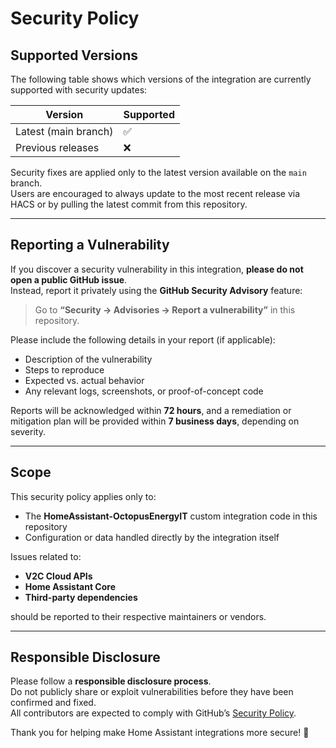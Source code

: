 # Security Policy

## Supported Versions

The following table shows which versions of the integration are currently supported with security updates:

| Version | Supported          |
|----------|--------------------|
| Latest (main branch) | ✅ |
| Previous releases     | ❌ |

Security fixes are applied only to the latest version available on the `main` branch.  
Users are encouraged to always update to the most recent release via HACS or by pulling the latest commit from this repository.

---

## Reporting a Vulnerability

If you discover a security vulnerability in this integration, **please do not open a public GitHub issue**.  
Instead, report it privately using the **GitHub Security Advisory** feature:

> Go to **“Security → Advisories → Report a vulnerability”** in this repository.

Please include the following details in your report (if applicable):
- Description of the vulnerability  
- Steps to reproduce  
- Expected vs. actual behavior  
- Any relevant logs, screenshots, or proof-of-concept code

Reports will be acknowledged within **72 hours**, and a remediation or mitigation plan will be provided within **7 business days**, depending on severity.

---

## Scope

This security policy applies only to:
- The **HomeAssistant-OctopusEnergyIT** custom integration code in this repository  
- Configuration or data handled directly by the integration itself

Issues related to:
- **V2C Cloud APIs**
- **Home Assistant Core**
- **Third-party dependencies**

should be reported to their respective maintainers or vendors.

---

## Responsible Disclosure

Please follow a **responsible disclosure process**.  
Do not publicly share or exploit vulnerabilities before they have been confirmed and fixed.  
All contributors are expected to comply with GitHub’s [Security Policy](https://docs.github.com/en/code-security/getting-started/github-security-features).

Thank you for helping make Home Assistant integrations more secure! 🙏
